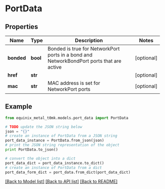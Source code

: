 # PortData


## Properties
Name | Type | Description | Notes
------------ | ------------- | ------------- | -------------
**bonded** | **bool** | Bonded is true for NetworkPort ports in a bond and NetworkBondPort ports that are active | [optional] 
**href** | **str** |  | [optional] 
**mac** | **str** | MAC address is set for NetworkPort ports | [optional] 

## Example

```python
from equinix_metal_t0mk.models.port_data import PortData

# TODO update the JSON string below
json = "{}"
# create an instance of PortData from a JSON string
port_data_instance = PortData.from_json(json)
# print the JSON string representation of the object
print PortData.to_json()

# convert the object into a dict
port_data_dict = port_data_instance.to_dict()
# create an instance of PortData from a dict
port_data_form_dict = port_data.from_dict(port_data_dict)
```
[[Back to Model list]](../README.md#documentation-for-models) [[Back to API list]](../README.md#documentation-for-api-endpoints) [[Back to README]](../README.md)


